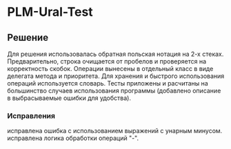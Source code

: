 # PLM-Ural-Test

## Решение
Для решения использовалась обратная польская нотация на 2-х стеках.
Предварительно, строка очищается от пробелов и проверяется на корректность скобок.
Операции вынесены в отдельный класс в виде делегата метода и приоритета.
Для хранения и быстрого использования операций используется словарь.
Тесты приложены и расчитаны на большинство случаев использования программы (добавлено описание в выбрасываемые ошибки для удобства).


### Исправления
исправлена ошибка с использованием выражений с унарным минусом.
исправлена логика обработки операций "-".
